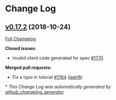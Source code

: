 # Change Log

## [v0.17.2](https://github.com/Djarvur/go-swagger/tree/v0.17.2) (2018-10-24)

[Full Changelog](https://github.com/Djarvur/go-swagger/compare/v0.17.1...v0.17.2)

**Closed issues:**

- invalid client code generated for spec [\#1770](https://github.com/Djarvur/go-swagger/issues/1770)

**Merged pull requests:**

- Fix a typo in tutorial [\#1764](https://github.com/Djarvur/go-swagger/pull/1764) ([ladrift](https://github.com/ladrift))

\* *This Change Log was automatically generated by [github_changelog_generator](https://github.com/skywinder/Github-Changelog-Generator)*
